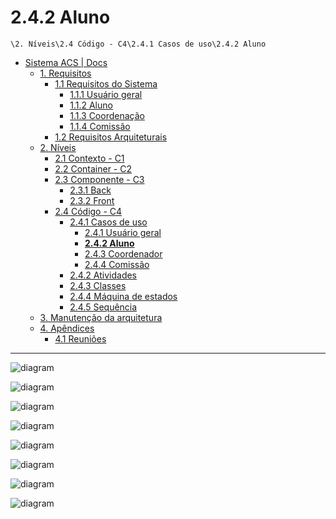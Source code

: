 # 2.4.2 Aluno

`\2. Níveis\2.4 Código - C4\2.4.1 Casos de uso\2.4.2 Aluno`

* [Sistema ACS | Docs](../../../../README.md)
  * [1. Requisitos](../../../../1.%20Requisitos/README.md)
    * [1.1 Requisitos do Sistema](../../../../1.%20Requisitos/1.1%20Requisitos%20do%20Sistema/README.md)
      * [1.1.1 Usuário geral](../../../../1.%20Requisitos/1.1%20Requisitos%20do%20Sistema/1.1.1%20Usu%C3%A1rio%20geral/README.md)
      * [1.1.2 Aluno](../../../../1.%20Requisitos/1.1%20Requisitos%20do%20Sistema/1.1.2%20Aluno/README.md)
      * [1.1.3 Coordenação](../../../../1.%20Requisitos/1.1%20Requisitos%20do%20Sistema/1.1.3%20Coordena%C3%A7%C3%A3o/README.md)
      * [1.1.4 Comissão](../../../../1.%20Requisitos/1.1%20Requisitos%20do%20Sistema/1.1.4%20Comiss%C3%A3o/README.md)
    * [1.2 Requisitos Arquiteturais](../../../../1.%20Requisitos/1.2%20Requisitos%20Arquiteturais/README.md)
  * [2. Níveis](../../../../2.%20N%C3%ADveis/README.md)
    * [2.1 Contexto - C1](../../../../2.%20N%C3%ADveis/2.1%20Contexto%20-%20C1/README.md)
    * [2.2 Container - C2](../../../../2.%20N%C3%ADveis/2.2%20Container%20-%20C2/README.md)
    * [2.3 Componente - C3](../../../../2.%20N%C3%ADveis/2.3%20Componente%20-%20C3/README.md)
      * [2.3.1 Back](../../../../2.%20N%C3%ADveis/2.3%20Componente%20-%20C3/2.3.1%20Back/README.md)
      * [2.3.2 Front](../../../../2.%20N%C3%ADveis/2.3%20Componente%20-%20C3/2.3.2%20Front/README.md)
    * [2.4 Código - C4](../../../../2.%20N%C3%ADveis/2.4%20C%C3%B3digo%20-%20C4/README.md)
      * [2.4.1 Casos de uso](../../../../2.%20N%C3%ADveis/2.4%20C%C3%B3digo%20-%20C4/2.4.1%20Casos%20de%20uso/README.md)
        * [2.4.1 Usuário geral](../../../../2.%20N%C3%ADveis/2.4%20C%C3%B3digo%20-%20C4/2.4.1%20Casos%20de%20uso/2.4.1%20Usu%C3%A1rio%20geral/README.md)
        * [**2.4.2 Aluno**](../../../../2.%20N%C3%ADveis/2.4%20C%C3%B3digo%20-%20C4/2.4.1%20Casos%20de%20uso/2.4.2%20Aluno/README.md)
        * [2.4.3 Coordenador](../../../../2.%20N%C3%ADveis/2.4%20C%C3%B3digo%20-%20C4/2.4.1%20Casos%20de%20uso/2.4.3%20Coordenador/README.md)
        * [2.4.4 Comissão](../../../../2.%20N%C3%ADveis/2.4%20C%C3%B3digo%20-%20C4/2.4.1%20Casos%20de%20uso/2.4.4%20Comiss%C3%A3o/README.md)
      * [2.4.2 Atividades](../../../../2.%20N%C3%ADveis/2.4%20C%C3%B3digo%20-%20C4/2.4.2%20Atividades/README.md)
      * [2.4.3 Classes](../../../../2.%20N%C3%ADveis/2.4%20C%C3%B3digo%20-%20C4/2.4.3%20Classes/README.md)
      * [2.4.4 Máquina de estados](../../../../2.%20N%C3%ADveis/2.4%20C%C3%B3digo%20-%20C4/2.4.4%20M%C3%A1quina%20de%20estados/README.md)
      * [2.4.5 Sequência](../../../../2.%20N%C3%ADveis/2.4%20C%C3%B3digo%20-%20C4/2.4.5%20Sequ%C3%AAncia/README.md)
  * [3. Manutenção da arquitetura](../../../../3.%20Manuten%C3%A7%C3%A3o%20da%20arquitetura/README.md)
  * [4. Apêndices](../../../../4.%20Ap%C3%AAndices/README.md)
    * [4.1 Reuniões](../../../../4.%20Ap%C3%AAndices/4.1%20Reuni%C3%B5es/README.md)

---

![diagram](https://www.plantuml.com/plantuml/svg/0/fPJ1Ri8m38RlbVeE6LpO0JIk7Qf0av1sG-m1a4bSY9OcB75WFCyEUn1UR6axM3TQ2QsdsFBdFvR_A5D7OCddYYtdguVnE8xkQ8ivChS3ZWhMSUHUfTw1XPm19sDVwAYGmG6ToJ6EuYXPeCsaOZFbjKaOEBQOiJxXEoLhvGDYaHFeJUYo-EQbasHMcTTS6Wsgu7lBEGjtzmgrmHC8S6J1dkdJv-d3t1VSSbuCE7ZM3gsqp8Kv0uciB5wo6i7Haima1s5S2ScgiAeLQZX9yggwgWfRE86EszfSLSwXbGU22Wn12xCr5gePowY50f9xAK1WILwoDjg61Uwh6R_ZtsGS1Qk6mxJSR5XSUOo4EUXH-hFGlf8Qaus5u-F5LPQmoKHghhp0D3rtXgw63TyaqDGtKfXHqBmsu_-IGQxHhcwAVtpj97RbVoUrnZVIJV7w9Tsa5qTJr29yDN7q1G00)

![diagram](https://www.plantuml.com/plantuml/svg/0/ZP7FJW8n4CRlJVeE8rpmm0eIBYiXOCnwyK1s4wzaM0PexBROTXLy7Gy-WK_0YpbRWdyI3npQTFBzlczcqeaFw49TQSYpUQz_BSL5s515uBTOaiQ55Fv9cIqwh03BO5qHzfe0NydRYgIG8fsHMoaDKrqRcm9wc4sX7MWNqeMkwGSeb0zKuH4f_Y2Eoe1cpS6EdclbLR3pLMrAPGtgXc_b6V1uLxt-WC-mrJJkF2fVerPlwE21in6M1FdHV_WuV9A_RAnvrgpLAKXJp7E_c7TxGWQCt9DZ5HshBnPcTraKjyiLQxUeTl-8x1msi_3AtUuuzWAkYbX59r-G954QGbihG-dQuVxcUtj8OJJYWipIZyTIn8nHaiIfpdKCsE7KUXEIynj9CU4d_xqKNm00)

![diagram](https://www.plantuml.com/plantuml/svg/0/RPF1Rjim38Rl1lmEN4_T8Ltg8DWGe4E31hbj2zBT0qPc4cssc55IsZtEi4CV92ysobQ21fqF1YnzvF_pbtpl0qg8RGFB-MfuEreDgqzbyIxig2NmUpJKuBei_4_hzYZO0fh0yXX-DmJuH9vRAel9WcHZ6vXPRyW5cW1wMCpAGiW4T5jbXNv5wstWrIOwOzbXaw2hvHnKzSEm6b-LHLbSpz3lrenIGytdVkyJkfpVVbJW0MlqGL3WaHjhRC3Zo_4ldv2H8b-urkurmTJHiu9JKUq3-ynKOsNorWD9i1jhiCxRsArZhaYM5ZCO33vd-VI6WTZjBlHh8vZ0LppGLfkbW41TdqSWEBljIaTmL_EJwoghyGI-QxXzLIyBh0QoD5nVU4lrrHW63MsIybkRZeEcd8m1R_AKeCytY3uU_uXbEA3jrMAB45Ix9qpyWTsU9m7SazCO4jRleWYcEm8SWRpXPfUeit12DEdO0Ztl6nOrApftdWUX9_phexef2t8r9CF_CvwECDLCEukfkUb3p0Emzz5ApoHPlQJ75xw8yT8UE-t1bp4OzNCwiJpdMgmE2UtfyhpfzThqlNxeJ_CF)

![diagram](https://www.plantuml.com/plantuml/svg/0/ZP8zJiD044PxIxx349fGn80KKPZ8YWjIMxP4QqtiILYntWtx0uJhKEG4d20NOxnMa04XKRZmp7kZ-KQxj0wDyvs4SbLVNS_vkucZC_T07O7TOKCIrt5a7uNQeS4Ei77QL6ul2V25hEueZjA2p4P8oALNEWMqKEHShOHrrE5GgEB8KEDGRTaqzEI55KxN6wyQeHNA7fgKA-0TBdc7IHp5qRH4wmoXEGd7m_63x4NFcj0IcgbxOJrAySQSKAreiDM6B5YzDXJGNtAvwbDESqc6uqFdMrJ70qBBcHqw_qND0-N8C3LqeCNHm7STI1oGUa3OkLFFWXLEpsVf3mUQ8RvEm8cxkWxDFcQHmsoMZH8LLIZyd7e2O94aOJaubq9HkZMultNqwjArz0GfB1RyGwgrMJQoaYGBmV-sX6gaRwctHYkUnFb_lEyx1tKywZyZucZ9k_EJZADF)

![diagram](https://www.plantuml.com/plantuml/svg/0/bL9BJW914DrFCdSeSOCBS482Yv5CM11MQ0X6jwIOAR1YJ_VOdmZUnhZm19w0Yzaz7-FAoAAxg-gzL_KgwPcngAqh1QmNcsIyIKRXJEBemZvHIM0gp4dWDexCCyiADPQ0kLNwtXu50RwIKIN5KReYlMC1SpOvIKife87LF8uqvHRbtdCrlJWsRDLcvsJEIg88fDvw0SdusW_sPzABepZgtwh2Wqkqf55S1TPwCHfxu96DGy5lUFeyVIWe29gv7SSRxo_vGAonBeac3bMrLywsl2JqkbEMTvo7LbzaQaGgIyP3xJA5WWVZJk-QLGrNxWThyZeCZbTp60oorcMuwxJ3cxTZJ5h6S9Xr_k1IiAHqh_5uO-bWqwrm12bCfonpuGhAib-YuFyyHRtNUPBA_Ol_QxM_53uXMPYWYAEP3_sF-mO0)

![diagram](https://www.plantuml.com/plantuml/svg/0/bLBDJW8n4BvlikzGyO87a91mO2KR3XjEQWX4hsRe3ZYnss8xZU3R60y-WK_0YzdkJ-8H3frqvlk-cM-QpXs3PLyfiLgyZCQJSAPfSiMlMA5mUv2eO9Ccxetq7YnK0YGRk-QZGW4Vw4o5QP8jqMv9YOASHCsO2N1YMQI9HScWTu5hyTsJ8pOlMwyb6GqgadghXGXJRyFKNfgaIV_1b05Hm6X1tKJAQZ6U1E2Pd0T5ds35sYYIn73wEVsY4mKgP2Z1TVImGF-U3aWMwf9gxh5gTiPponl5je-6QKiozlesDQ0Desiwc4vkGjxkM1hnvFpforA3xkjozBuin62GjtvZhDD67ME7JbjqECmxQ-9QaSPiP-5untZWRACyYapCPgIbyYNc-JzHj7wPeZ5vcQP-XtCbq_Es2GdgqaLHcip3DNoyFm00)

![diagram](https://www.plantuml.com/plantuml/svg/0/NPBFQi904CRlWRp3r9E5MbeH2XwAGl0i2htAc8nrszrCkhD9_xnE3ptrLFe4lbXdOvHg3WkptszclfdDH0BwK3iBYzdgPdYN9XTXIuv0Aip9uZfDvDcK5NfqW7bWlmplbW1VITXHcepdv3V6GcOafpBG651WdgM9fpnW-QYifvVQY0cysjHbRhX46w7UOWRQiPScQTBFKBPhHbz0mSTQbn5Rp6xLLV_1I8tMVA279LkJcu2xhzqloG4QAJJrsgavHJwv8-9m_HC1Ehx05ebQUnCTpJCO3Ewxxl4yXACs77NXi5M7U_MaGCb1HpUFsm2ywH81Cce8wCr8C1vg1siEqKYX6-syHogk6ohopaIC3vhJfN3K5PUJ9UYDq9CE8ffcjLwtmUiqeRA0wENeoTAcjVJFBUWthNO_SkXKu1KqQ438GyKYk--6x9vhz27sxw3DpbmSisNFaWEkWsTmNA0zCpFHG7-yDFa3)

![diagram](https://www.plantuml.com/plantuml/svg/0/RLBBIWD14BmFx3-qEIaOY14nv20vB3b53Ei7XCvE9ncTdTdCGwD_8nx4WqU_O7_CdkmceBY7XfwkhgugTk83kX0h3SLqCHYECd4IDbGH-1fBqhZCX7zKfaQ75M0PhBiFBve0dydRYZ8ndfDRAGsvyYMPG6D03_Cy4uxAW6RDM4VRgBmATh6AfbJMe4wWNZ45ljZBH2PES_IRfKKdGTeZrrc25TEBQmRSMibhCmpaK7U3uTLn815cQaVAOJUx72HMqiJ-e6WLD1_DkptiZjBTUGxz_art8zMkJSofTcqYI_KmtUyQ6zYRMcy2s5K70lxk8FhOl3bbeVbayr9n5CarEqivjgXO8GGE6BQHeBRUHvM4UQjLgGAor6_oBPHsfOxDbqH_3XLZ3Bi0kRV6RvaW8o69-KzKalf7r1CgyEIWn1fVcQS5o2wgcbo59gLVfT8EtJ4_5hLNp6XUyVH0l-zFkE6_AHC_)

